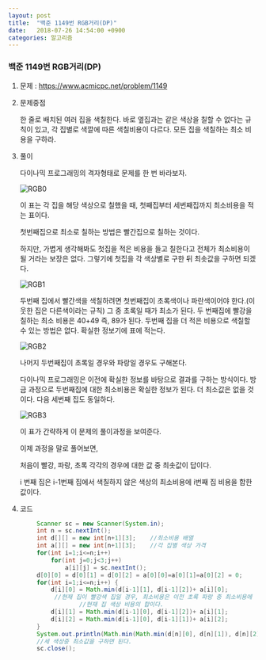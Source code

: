 ```yaml
---
layout: post
title:  "백준 1149번 RGB거리(DP)"
date:   2018-07-26 14:54:00 +0900
categories: 알고리즘
---
```

### 백준 1149번 RGB거리(DP)

1. 문제 : https://www.acmicpc.net/problem/1149

2. 문제중점

   한 줄로 배치된 여러 집을 색칠한다. 바로 옆집과는 같은 색상을 칠할 수 없다는 규칙이 있고, 각 집별로 색깔에 따른 색칠비용이 다르다. 모든 집을 색칠하는 최소 비용을 구하라.

3. 풀이

   다이나믹 프로그래밍의 격자형태로 문제를 한 번 바라보자.

   ![RGB0](C:\Users\msi\Documents\GitHub\girafaa.github.io\_posts\img\algorithm\RGB0.png)

   이 표는 각 집을 해당 색상으로 칠했을 때, 첫째집부터 세번째집까지 최소비용을 적는 표이다.

   첫번째집으로 최소로 칠하는 방법은 빨간집으로 칠하는 것이다. 

   하지만, 가볍게 생각해봐도 첫집을 적은 비용을 들고 칠한다고 전체가 최소비용이 될 거라는 보장은 없다. 그렇기에 첫집을 각 색상별로 구한 뒤 최솟값을 구하면 되겠다.

   ![RGB1](C:\Users\msi\Documents\GitHub\girafaa.github.io\_posts\img\algorithm\RGB1.png)

   두번째 집에서 빨간색을 색칠하려면 첫번째집이 초록색이나 파란색이어야 한다.(이웃한 집은 다른색이라는 규칙) 그 중 초록일 때가 최소가 된다. 두 번째집에 빨강을 칠하는 최소 비용은 40+49 즉, 89가 된다. 두번째 집을 더 적은  비용으로 색칠할 수 있는 방법은 없다. 확실한 정보기에 표에 적는다. 

   ![RGB2](C:\Users\msi\Documents\GitHub\girafaa.github.io\_posts\img\algorithm\RGB2.png)

   나머지 두번째집이 초록일 경우와 파랑일 경우도 구해본다.  

   다이나믹 프로그래밍은 이전에 확실한 정보를 바탕으로 결과를 구하는 방식이다.  방금 과정으로 두번째집에 대한 최소비용은 확실한 정보가 된다. 더 최소값은 없을 것이다. 다음 세번째 집도 동일하다.

   ![RGB3](C:\Users\msi\Documents\GitHub\girafaa.github.io\_posts\img\algorithm\RGB3.png)

   이 표가 간략하게 이 문제의 풀이과정을 보여준다. 

   이제 과정을 말로 풀어보면, 

   처음이 빨강, 파랑, 초록 각각의 경우에 대한 값 중 최솟값이 답이다.

   i 번째 집은 i-1번째 집에서 색칠하지 않은 색상의 최소비용에 i번째 집 비용을 합한 값이다.

   

4. 코드

```java
		Scanner sc = new Scanner(System.in);
		int n = sc.nextInt();
		int d[][] = new int[n+1][3];	//최소비용 배열
		int a[][] = new int[n+1][3];	//각 집별 색상 가격
		for(int i=1;i<=n;i++) 
			for(int j=0;j<3;j++) 
				a[i][j] = sc.nextInt();
		d[0][0] = d[0][1] = d[0][2] = a[0][0]=a[0][1]=a[0][2] = 0;
		for(int i=1;i<=n;i++) {
			d[i][0] = Math.min(d[i-1][1], d[i-1][2])+ a[i][0];
             //현재 집이 빨강색 집일 경우, 최소비용은 이전 초록 파랑 중 최소비용에 
            		//현재 집 색상 비용의 합이다.
			d[i][1] = Math.min(d[i-1][0], d[i-1][2])+ a[i][1];
			d[i][2] = Math.min(d[i-1][0], d[i-1][1])+ a[i][2];
		}
		System.out.println(Math.min(Math.min(d[n][0], d[n][1]), d[n][2]));
		//세 색상중 최소값을 구하면 된다.
		sc.close();
```



